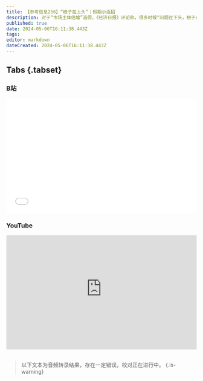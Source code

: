 ```yaml
---
title: 【参考信息256】“根子在上头”；假期小连招
description: 对于“市场主体倍增”造假，《经济日报》评论称，很多时候“问题在下头，根子在上头”。任务层层下达，成绩逐级上报，人人心知肚明，个个都不戳破。中央定调消化存量房产和优化增量住房，各地纷纷出台楼市小连招，南京更是一周三连。这个五一假期出游，不少可能是看房。中企拿下全球最大单笔造船订单，为卡塔尔建造18艘超大型LNG船，中韩高端船舶竞争日益激烈。奥库斯要扩员，新西兰副总理兼外长和澳大利亚前外长隔空互怼。
published: true
date: 2024-05-06T16:11:38.443Z
tags: 
editor: markdown
dateCreated: 2024-05-06T16:11:38.443Z
---
```


## Tabs {.tabset}
### B站
<div style="position: relative; padding: 30% 45%;">
<iframe style="position: absolute; width: 100%; height: 100%; left: 0; top: 0;" src="//player.bilibili.com/player.html?&bvid=BV1BZ421E7yE&page=1&as_wide=1&high_quality=1&danmaku=1&autoplay=0" scrolling="no" border="0" frameborder="no" framespacing="0" allowfullscreen="true"></iframe>
</div>

### YouTube
<div style="position: relative; padding: 30% 45%;">
<iframe style="position: absolute; top: 0; left: 0; width: 100%; height: 100%;" src="https://www.youtube-nocookie.com/embed/YouTubeVID" title="YouTube video player" frameborder="0" allow="accelerometer; autoplay; clipboard-write; encrypted-media; gyroscope; picture-in-picture" allowfullscreen></iframe>
</div>

## 

> 以下文本为音频转录结果，存在一定错误，校对正在进行中。
{.is-warning}


